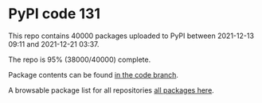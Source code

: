 # PyPI code 131

This repo contains 40000 packages uploaded to PyPI between 
2021-12-13 09:11 and 2021-12-21 03:37.

The repo is 95% (38000/40000) complete.

Package contents can be found [in the code branch](https://github.com/pypi-data/pypi-mirror-131/tree/code/packages).

A browsable package list for all repositories [all packages here](https://pypi-data.github.io/website/repositories/pypi-mirror-131).


